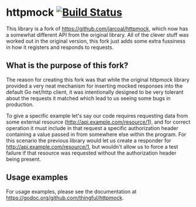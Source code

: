 # httpmock [![Build Status](https://travis-ci.org/thingful/httpmock.png?branch=master)](https://travis-ci.org/thingful/httpmock)

This library is a fork of https://github.com/jarcoal/httpmock, which now has a
somewhat different API from the original library. All of the clever stuff was
worked out in the original version, this fork just adds some extra fussiness in
how it registers and responds to requests.

## What is the purpose of this fork?

The reason for creating this fork was that while the original httpmock library
provided a very neat mechanism for inserting mocked responses into the default
Go net/http client, it was intentionally designed to be very tolerant about the
requests it matched which lead to us seeing some bugs in production.

To give a specific example let's say our code requires requesting data from
some external resource (http://api.example.com/resource/1), and for correct
operation it must include in that request a specific authorization header
containing a value passed in from somewhere else within the program. For this
scenario the previous library would let us create a responder for
http://api.example.com/resource/1, but wouldn't allow us to force a test
failure if that resource was requested without the authorization header being
present.

## Usage examples

For usage examples, please see the documentation at
https://godoc.org/github.com/thingful/httpmock.
